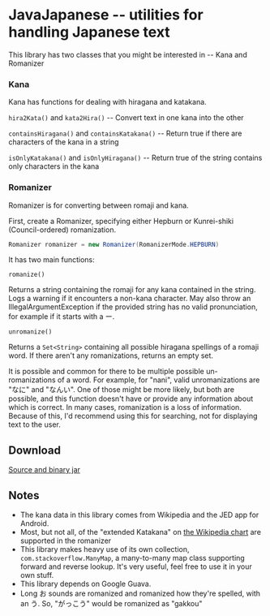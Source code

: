 # JavaJapanese -- utilities for handling Japanese text
This library has two classes that you might be interested in -- Kana and Romanizer

### Kana
Kana has functions for dealing with hiragana and katakana.


`hira2Kata()` and `kata2Hira()` -- Convert text in one kana into the other

`containsHiragana()` and `containsKatakana()` -- Return true if there are characters of the kana in a string

`isOnlyKatakana()` and `isOnlyHiragana()` -- Return true of the string contains only characters in the kana

### Romanizer
Romanizer is for converting between romaji and kana.

First, create a Romanizer, specifying either Hepburn or Kunrei-shiki (Council-ordered) romanization. 

```java
Romanizer romanizer = new Romanizer(RomanizerMode.HEPBURN)
```

It has two main functions:

`romanize()`

Returns a string containing the romaji for any kana contained in the string.  Logs a warning if it encounters a non-kana character.  May also throw an IllegalArgumentException if the provided string has no valid pronunciation, for example if it starts with a ー.

`unromanize()`

Returns a `Set<String>` containing all possible hiragana spellings of a romaji word. If there aren't any romanizations, returns an empty set. 

It is possible and common for there to be multiple possible un-romanizations of a word.  For example, for "nani", valid unromanizations are "なに" and "なんい".  One of those might be more likely, but both are possible, and this function doesn't have or provide any information about which is correct.  In many cases, romanization is a loss of information.  Because of this, I'd recommend using this for searching, not for displaying text to the user.

## Download
[Source and binary jar](https://dl.dropboxusercontent.com/u/27566023/Software%20Host/JavaJapanese-0.1.jar)

## Notes

- The kana data in this library comes from Wikipedia and the JED app for Android.
- Most, but not all, of the "extended Katakana" on [the Wikipedia chart](https://en.wikipedia.org/wiki/Hepburn_romanization#For_extended_katakana) are supported in the romanizer
- This library makes heavy use of its own collection, `com.stackoverflow.ManyMap`, a many-to-many map class supporting forward and reverse lookup.  It's very useful, feel free to use it in your own stuff.
- This library depends on Google Guava.
- Long お sounds are romanized and romanized how they're spelled, with an う.  So, "がっこう" would be romanized as "gakkou"